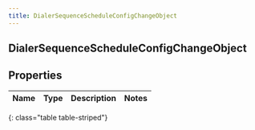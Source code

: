 ```yaml
---
title: DialerSequenceScheduleConfigChangeObject
---
```

## DialerSequenceScheduleConfigChangeObject


## Properties

| Name | Type | Description | Notes |
| ------------ | ------------- | ------------- | ------------- |
{: class="table table-striped"}



